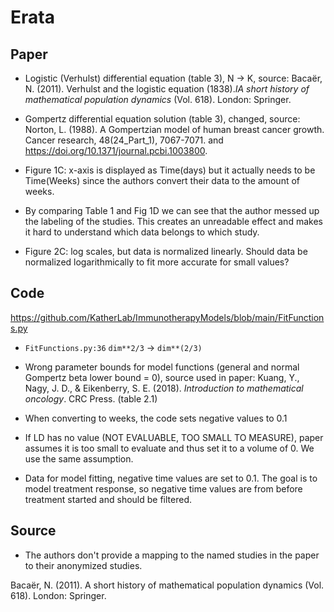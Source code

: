 # Erata

## Paper
* Logistic (Verhulst) differential equation (table 3), N -> K, source:
    Bacaër, N. (2011). Verhulst and the logistic equation (1838).*IA short history of mathematical population dynamics* (Vol. 618). London: Springer.

* Gompertz differential equation solution (table 3), changed, source:
    Norton, L. (1988). A Gompertzian model of human breast cancer growth. Cancer research, 48(24_Part_1), 7067-7071.
    and https://doi.org/10.1371/journal.pcbi.1003800.

* Figure 1C: x-axis is displayed as Time(days) but it actually needs to be Time(Weeks) since the authors convert their data to the amount of weeks.

* By comparing Table 1 and Fig 1D we can see that the author messed up the labeling of the studies. This creates an unreadable effect and makes it hard to understand which data belongs to which study.

* Figure 2C: log scales, but data is normalized linearly. Should data be normalized logarithmically to fit more accurate for small values?

## Code
https://github.com/KatherLab/ImmunotherapyModels/blob/main/FitFunctions.py
* `FitFunctions.py:36` `dim**2/3` -> `dim**(2/3)`

* Wrong parameter bounds for model functions (general and normal Gompertz beta lower bound = 0), source used in paper:
    Kuang, Y., Nagy, J. D., & Eikenberry, S. E. (2018). *Introduction to mathematical oncology*. CRC Press. (table 2.1)

* When converting to weeks, the code sets negative values to 0.1
    
* If LD has no value (NOT EVALUABLE, TOO SMALL TO MEASURE), paper assumes it is too small to evaluate and thus set it to a volume of 0. We use the same assumption.

* Data for model fitting, negative time values are set to 0.1. The goal is to model treatment response, so negative time values are from before treatment started and should be filtered.

## Source
* The authors don't provide a mapping to the named studies in the paper to their anonymized studies.

Bacaër, N. (2011). A short history of mathematical population dynamics (Vol. 618). London: Springer.